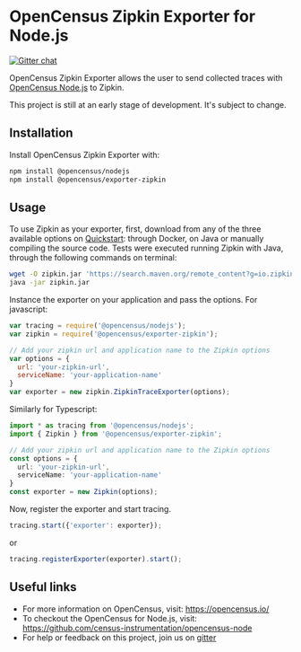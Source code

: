 # OpenCensus Zipkin Exporter for Node.js
[![Gitter chat][gitter-image]][gitter-url]

OpenCensus Zipkin Exporter allows the user to send collected traces with [OpenCensus Node.js](https://github.com/census-instrumentation/opencensus-node) to Zipkin.

This project is still at an early stage of development. It's subject to change.

## Installation

Install OpenCensus Zipkin Exporter with:
```bash
npm install @opencensus/nodejs
npm install @opencensus/exporter-zipkin
```

## Usage

To use Zipkin as your exporter, first, download from any of the three available options on [Quickstart](https://zipkin.io/pages/quickstart.html): through Docker, on Java or manually compiling the source code. Tests were executed running Zipkin with Java, through the following commands on terminal:

```bash
wget -O zipkin.jar 'https://search.maven.org/remote_content?g=io.zipkin.java&a=zipkin-server&v=LATEST&c=exec'
java -jar zipkin.jar
```

Instance the exporter on your application and pass the options. For javascript:

```javascript
var tracing = require('@opencensus/nodejs');
var zipkin = require('@opencensus/exporter-zipkin');

// Add your zipkin url and application name to the Zipkin options
var options = {
  url: 'your-zipkin-url',
  serviceName: 'your-application-name'
}
var exporter = new zipkin.ZipkinTraceExporter(options);
```

Similarly for Typescript:

```typescript
import * as tracing from '@opencensus/nodejs';
import { Zipkin } from '@opencensus/exporter-zipkin';

// Add your zipkin url and application name to the Zipkin options
const options = {
  url: 'your-zipkin-url',
  serviceName: 'your-application-name'
}
const exporter = new Zipkin(options);
```

Now, register the exporter and start tracing.

```javascript
tracing.start({'exporter': exporter});
```

or

```javascript
tracing.registerExporter(exporter).start();
```

## Useful links
- For more information on OpenCensus, visit: <https://opencensus.io/>
- To checkout the OpenCensus for Node.js, visit: <https://github.com/census-instrumentation/opencensus-node>
- For help or feedback on this project, join us on [gitter](https://gitter.im/census-instrumentation/Lobby)

[gitter-image]: https://badges.gitter.im/census-instrumentation/lobby.svg
[gitter-url]: https://gitter.im/census-instrumentation/lobby?utm_source=badge&utm_medium=badge&utm_campaign=pr-badge&utm_content=badge
